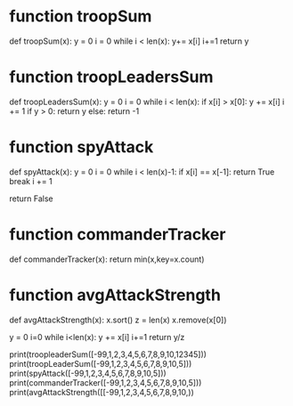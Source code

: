 # function troopSum
def troopSum(x):
   y = 0
   i = 0
   while i < len(x):
       y+= x[i]
       i+=1
   return y


# function troopLeadersSum
def troopLeadersSum(x):
   y = 0
   i = 0
   while i < len(x):
       if x[i] > x[0]:
           y += x[i]
       i += 1
   if y > 0:
       return y
   else:
       return -1

# function spyAttack
def spyAttack(x):
   y = 0
   i = 0
   while i < len(x)-1:
       if x[i] == x[-1]:
           return True
           break
       i += 1

   return False


# function commanderTracker
def commanderTracker(x):
   return min(x,key=x.count)


# function avgAttackStrength
def avgAttackStrength(x):
  x.sort()
  z = len(x)
  x.remove(x[0])

  y = 0
  i=0
  while i<len(x):
      y += x[i]
      i+=1
  return y/z

print(troopleaderSum([-99,1,2,3,4,5,6,7,8,9,10,12345]))
print(troopLeaderSum([-99,1,2,3,4,5,6,7,8,9,10,5]))
print(spyAttack([-99,1,2,3,4,5,6,7,8,9,10,5]))
print(commanderTracker([-99,1,2,3,4,5,6,7,8,9,10,5]))
print(avgAttackStrength([[-99,1,2,3,4,5,6,7,8,9,10,))
